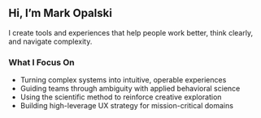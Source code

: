 ## Hi, I’m Mark Opalski

I create tools and experiences that help people work better, think clearly, and navigate complexity.  

### What I Focus On
- Turning complex systems into intuitive, operable experiences
- Guiding teams through ambiguity with applied behavioral science
- Using the scientific method to reinforce creative exploration
- Building high-leverage UX strategy for mission-critical domains


